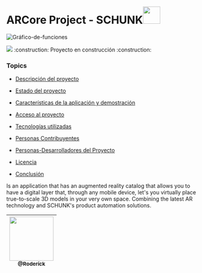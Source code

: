 # ARCore Project - SCHUNK<img src="https://user-images.githubusercontent.com/88564981/201442368-0db7704e-538f-4c43-8c0a-b927cf2c6b53.png" width="45" height="45"/>

![Gráfico-de-funciones](https://user-images.githubusercontent.com/88564981/201443514-e75869d1-1166-4384-8946-b67883632da0.png)

 <p align="left">
   <img src="https://img.shields.io/badge/STATUS-EN%20DESAROLLO-green">
   :construction: Proyecto en construcción :construction:
 </p>

### Topics

* [Descripción del proyecto](#descripción-del-proyecto)

* [Estado del proyecto](#Estado-del-proyecto)

* [Características de la aplicación y demostración](#Características-de-la-aplicación-y-demostración)

* [Acceso al proyecto](#acceso-proyecto)

* [Tecnologías utilizadas](#tecnologías-utilizadas)

* [Personas Contribuyentes](#personas-contribuyentes)

* [Personas-Desarrolladores del Proyecto](#personas-desarrolladores)

* [Licencia](#licencia)

* [Conclusión](#conclusión)

Is an application that has an augmented reality catalog that allows you to have a digital layer that, through any mobile device, let's you virtually place true-to-scale 3D models in your very own space. Combining the latest AR technology and SCHUNK's product automation solutions.

| [<img src="https://avatars.githubusercontent.com/u/88564981?v=4" width="115"><br><sub>@Roderíck</sub>](https://github.com/Roderichs) |
| :---------------------------------------------------------------------------------------------------------------------: |
